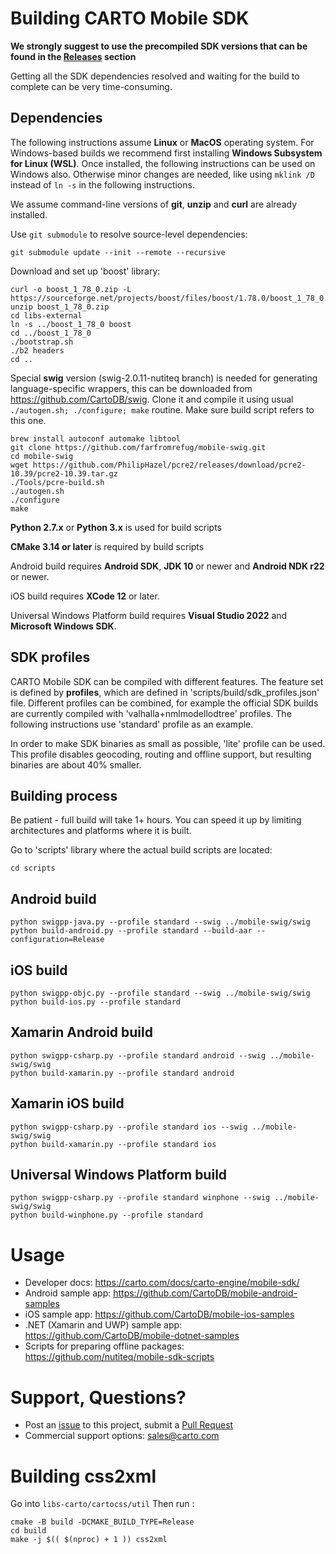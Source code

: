 # Building CARTO Mobile SDK 

**We strongly suggest to use the precompiled SDK versions that can be found in
the [Releases](https://github.com/CartoDB/mobile-sdk/releases) section** 

Getting all the SDK dependencies resolved and waiting for the build to complete can be very time-consuming.

## Dependencies
The following instructions assume **Linux** or **MacOS** operating system. For Windows-based builds we
recommend first installing **Windows Subsystem for Linux (WSL)**. Once installed, the following
instructions can be used on Windows also. Otherwise minor changes are needed, like using 
`mklink /D` instead of `ln -s` in the following instructions.

We assume command-line versions of **git**, **unzip** and **curl** are already installed.

Use `git submodule` to resolve source-level dependencies:

```
git submodule update --init --remote --recursive
```

Download and set up 'boost' library:

```
curl -o boost_1_78_0.zip -L https://sourceforge.net/projects/boost/files/boost/1.78.0/boost_1_78_0.zip/download
unzip boost_1_78_0.zip
cd libs-external
ln -s ../boost_1_78_0 boost
cd ../boost_1_78_0
./bootstrap.sh
./b2 headers
cd ..
```

Special **swig** version (swig-2.0.11-nutiteq branch) is needed for generating language-specific wrappers, this can be downloaded from https://github.com/CartoDB/swig. Clone it and compile it using usual `./autogen.sh; ./configure; make` routine. Make sure build script refers to this one.

```
brew install autoconf automake libtool
git clone https://github.com/farfromrefug/mobile-swig.git
cd mobile-swig
wget https://github.com/PhilipHazel/pcre2/releases/download/pcre2-10.39/pcre2-10.39.tar.gz
./Tools/pcre-build.sh
./autogen.sh
./configure
make
```

**Python 2.7.x** or **Python 3.x** is used for build scripts

**CMake 3.14 or later** is required by build scripts

Android build requires **Android SDK**, **JDK 10** or newer and **Android NDK r22** or newer.

iOS build requires **XCode 12** or later.

Universal Windows Platform build requires **Visual Studio 2022** and **Microsoft Windows SDK**.

## SDK profiles
CARTO Mobile SDK can be compiled with different features. The feature set is defined by **profiles**,
which are defined in 'scripts/build/sdk_profiles.json' file. Different profiles can be combined, for
example the official SDK builds are currently compiled with 'valhalla+nmlmodellodtree' profiles. The
following instructions use 'standard' profile as an example.

In order to make SDK binaries as small as possible, 'lite' profile can be used. This profile disables
geocoding, routing and offline support, but resulting binaries are about 40% smaller.

## Building process
Be patient - full build will take 1+ hours. You can speed it up by limiting architectures and platforms where it is built.

Go to 'scripts' library where the actual build scripts are located:

```
cd scripts
```

## Android build 
```
python swigpp-java.py --profile standard --swig ../mobile-swig/swig
python build-android.py --profile standard --build-aar --configuration=Release
```

## iOS build
```
python swigpp-objc.py --profile standard --swig ../mobile-swig/swig
python build-ios.py --profile standard
```

## Xamarin Android build
```
python swigpp-csharp.py --profile standard android --swig ../mobile-swig/swig
python build-xamarin.py --profile standard android
```

## Xamarin iOS build
```
python swigpp-csharp.py --profile standard ios --swig ../mobile-swig/swig
python build-xamarin.py --profile standard ios
```

## Universal Windows Platform build
```
python swigpp-csharp.py --profile standard winphone --swig ../mobile-swig/swig
python build-winphone.py --profile standard
```

# Usage
* Developer docs: https://carto.com/docs/carto-engine/mobile-sdk/
* Android sample app: https://github.com/CartoDB/mobile-android-samples
* iOS sample app: https://github.com/CartoDB/mobile-ios-samples
* .NET (Xamarin and UWP) sample app: https://github.com/CartoDB/mobile-dotnet-samples
* Scripts for preparing offline packages: https://github.com/nutiteq/mobile-sdk-scripts

# Support, Questions?
* Post an [issue](https://github.com/CartoDB/mobile-sdk/issues) to this project, submit a [Pull Request](https://github.com/CartoDB/mobile-sdk/pulls)
* Commercial support options: sales@carto.com


# Building css2xml
 Go into `libs-carto/cartocss/util`
 Then run :
 ```
cmake -B build -DCMAKE_BUILD_TYPE=Release
cd build
make -j $(( $(nproc) + 1 )) css2xml
```